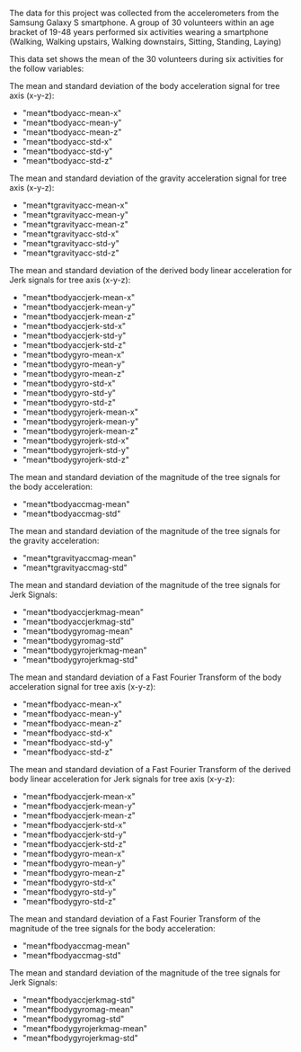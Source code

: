 The data for this project was collected from the accelerometers from the Samsung Galaxy S smartphone. A group of 30 volunteers within an age bracket of 19-48 years performed six activities wearing a smartphone (Walking, Walking upstairs, Walking downstairs, Sitting, Standing, Laying)

This data set shows the mean of the 30 volunteers during six activities for the follow variables:


The mean and standard deviation of the body acceleration signal for tree axis (x-y-z):
*	"mean*tbodyacc-mean-x"
*	"mean*tbodyacc-mean-y"
*	"mean*tbodyacc-mean-z"
*	"mean*tbodyacc-std-x"
*	"mean*tbodyacc-std-y"
*	"mean*tbodyacc-std-z"

The mean and standard deviation of the gravity acceleration signal for tree axis (x-y-z):

*	"mean*tgravityacc-mean-x"
*	"mean*tgravityacc-mean-y"
*	"mean*tgravityacc-mean-z"
*	"mean*tgravityacc-std-x"
*	"mean*tgravityacc-std-y"
*	"mean*tgravityacc-std-z"

The mean and standard deviation of the derived body linear acceleration for Jerk signals  for tree axis (x-y-z):

*	"mean*tbodyaccjerk-mean-x"
*	"mean*tbodyaccjerk-mean-y"
*	"mean*tbodyaccjerk-mean-z"
*	"mean*tbodyaccjerk-std-x"
*	"mean*tbodyaccjerk-std-y"
*	"mean*tbodyaccjerk-std-z"
*	"mean*tbodygyro-mean-x"
*	"mean*tbodygyro-mean-y"
*	"mean*tbodygyro-mean-z"
*	"mean*tbodygyro-std-x"
*	"mean*tbodygyro-std-y"
*	"mean*tbodygyro-std-z"
*	"mean*tbodygyrojerk-mean-x"
*	"mean*tbodygyrojerk-mean-y"
*	"mean*tbodygyrojerk-mean-z"
*	"mean*tbodygyrojerk-std-x"
*	"mean*tbodygyrojerk-std-y"
*	"mean*tbodygyrojerk-std-z"

The mean and standard deviation of the magnitude of the tree signals for the body acceleration:

*	"mean*tbodyaccmag-mean"
*	"mean*tbodyaccmag-std"

The mean and standard deviation of the magnitude of the tree signals for the gravity acceleration:

*	"mean*tgravityaccmag-mean"
*	"mean*tgravityaccmag-std"

The mean and standard deviation of the magnitude of the tree signals for Jerk Signals:

*	"mean*tbodyaccjerkmag-mean"
*	"mean*tbodyaccjerkmag-std"
*	"mean*tbodygyromag-mean"
*	"mean*tbodygyromag-std"
*	"mean*tbodygyrojerkmag-mean"
*	"mean*tbodygyrojerkmag-std"

The mean and standard deviation of a Fast Fourier Transform of the body acceleration signal for tree axis (x-y-z):

*	"mean*fbodyacc-mean-x"
*	"mean*fbodyacc-mean-y"
*	"mean*fbodyacc-mean-z"
*	"mean*fbodyacc-std-x"
*	"mean*fbodyacc-std-y"
*	"mean*fbodyacc-std-z" 

The mean and standard deviation of a Fast Fourier Transform of the derived body linear acceleration for Jerk signals  for tree axis (x-y-z):

*	"mean*fbodyaccjerk-mean-x"
*	"mean*fbodyaccjerk-mean-y"
*	"mean*fbodyaccjerk-mean-z"
*	"mean*fbodyaccjerk-std-x"
*	"mean*fbodyaccjerk-std-y"
*	"mean*fbodyaccjerk-std-z"
*	"mean*fbodygyro-mean-x"
*	"mean*fbodygyro-mean-y"
*	"mean*fbodygyro-mean-z"
*	"mean*fbodygyro-std-x"
*	"mean*fbodygyro-std-y"
*	"mean*fbodygyro-std-z"

The mean and standard deviation of a Fast Fourier Transform of the magnitude of the tree signals for the body acceleration:

*	"mean*fbodyaccmag-mean"
*	"mean*fbodyaccmag-std"

The mean and standard deviation of the magnitude of the tree signals for Jerk Signals:

*	"mean*fbodyaccjerkmag-std"
*	"mean*fbodygyromag-mean"
*	"mean*fbodygyromag-std"
*	"mean*fbodygyrojerkmag-mean"
*	"mean*fbodygyrojerkmag-std"
